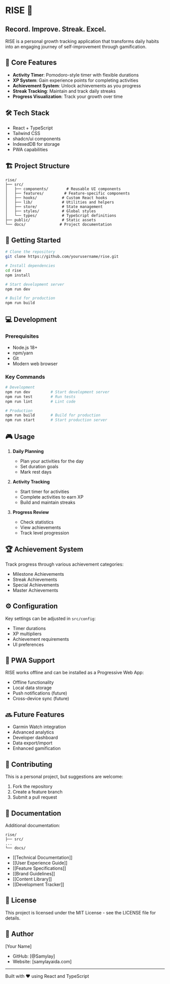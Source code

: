 # RISE 🚀

## Record. Improve. Streak. Excel.

RISE is a personal growth tracking application that transforms daily habits into an engaging journey of self-improvement through gamification.

## 🎯 Core Features

- **Activity Timer**: Pomodoro-style timer with flexible durations
- **XP System**: Gain experience points for completing activities
- **Achievement System**: Unlock achievements as you progress
- **Streak Tracking**: Maintain and track daily streaks
- **Progress Visualization**: Track your growth over time

## 🛠️ Tech Stack

- React + TypeScript
- Tailwind CSS
- shadcn/ui components
- IndexedDB for storage
- PWA capabilities

## 🏗️ Project Structure

```
rise/
├── src/
│   ├── components/        # Reusable UI components
│   ├── features/         # Feature-specific components
│   ├── hooks/           # Custom React hooks
│   ├── lib/             # Utilities and helpers
│   ├── store/           # State management
│   ├── styles/          # Global styles
│   └── types/           # TypeScript definitions
├── public/              # Static assets
└── docs/               # Project documentation
```

## 🚀 Getting Started

```bash
# Clone the repository
git clone https://github.com/yourusername/rise.git

# Install dependencies
cd rise
npm install

# Start development server
npm run dev

# Build for production
npm run build
```

## 💻 Development

### Prerequisites
- Node.js 18+
- npm/yarn
- Git
- Modern web browser

### Key Commands
```bash
# Development
npm run dev         # Start development server
npm run test        # Run tests
npm run lint        # Lint code

# Production
npm run build       # Build for production
npm run start       # Start production server
```

## 🎮 Usage

1. **Daily Planning**
   - Plan your activities for the day
   - Set duration goals
   - Mark rest days

2. **Activity Tracking**
   - Start timer for activities
   - Complete activities to earn XP
   - Build and maintain streaks

3. **Progress Review**
   - Check statistics
   - View achievements
   - Track level progression

## 🏆 Achievement System

Track progress through various achievement categories:
- Milestone Achievements
- Streak Achievements
- Special Achievements
- Master Achievements

## ⚙️ Configuration

Key settings can be adjusted in `src/config`:
- Timer durations
- XP multipliers
- Achievement requirements
- UI preferences

## 📱 PWA Support

RISE works offline and can be installed as a Progressive Web App:
- Offline functionality
- Local data storage
- Push notifications (future)
- Cross-device sync (future)

## 🔜 Future Features

- Garmin Watch integration
- Advanced analytics
- Developer dashboard
- Data export/import
- Enhanced gamification

## 🤝 Contributing

This is a personal project, but suggestions are welcome:
1. Fork the repository
2. Create a feature branch
3. Submit a pull request

## 📝 Documentation

Additional documentation: 
```
rise/
├── src/
...
└── docs/
```
- [[Technical Documentation]]
- [[User Experience Guide]]
- [[Feature Specifications]]
- [[Brand Guidelines]]
- [[Content Library]]
- [[Development Tracker]]

## 📄 License

This project is licensed under the MIT License - see the LICENSE file for details.

## 👤 Author

[Your Name]
- GitHub: [@Samylay]
- Website: [samylayaida.com]

---

Built with ❤️ using React and TypeScript
